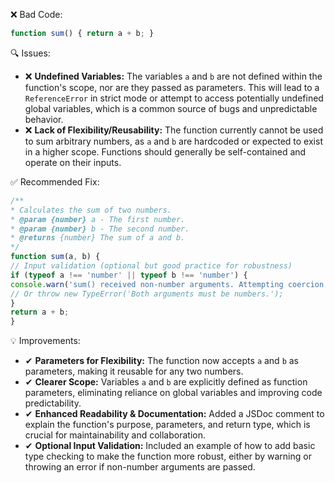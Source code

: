 ❌ Bad Code:
```javascript
function sum() { return a + b; }
```

🔍 Issues:
* ❌ **Undefined Variables:** The variables `a` and `b` are not defined within the function's scope, nor are they passed
as parameters. This will lead to a `ReferenceError` in strict mode or attempt to access potentially undefined global
variables, which is a common source of bugs and unpredictable behavior.
* ❌ **Lack of Flexibility/Reusability:** The function currently cannot be used to sum arbitrary numbers, as `a` and `b`
are hardcoded or expected to exist in a higher scope. Functions should generally be self-contained and operate on their
inputs.

✅ Recommended Fix:
```javascript
/**
* Calculates the sum of two numbers.
* @param {number} a - The first number.
* @param {number} b - The second number.
* @returns {number} The sum of a and b.
*/
function sum(a, b) {
// Input validation (optional but good practice for robustness)
if (typeof a !== 'number' || typeof b !== 'number') {
console.warn('sum() received non-number arguments. Attempting coercion.');
// Or throw new TypeError('Both arguments must be numbers.');
}
return a + b;
}
```

💡 Improvements:
* ✔ **Parameters for Flexibility:** The function now accepts `a` and `b` as parameters, making it reusable for any two
numbers.
* ✔ **Clearer Scope:** Variables `a` and `b` are explicitly defined as function parameters, eliminating reliance on
global variables and improving code predictability.
* ✔ **Enhanced Readability & Documentation:** Added a JSDoc comment to explain the function's purpose, parameters, and
return type, which is crucial for maintainability and collaboration.
* ✔ **Optional Input Validation:** Included an example of how to add basic type checking to make the function more
robust, either by warning or throwing an error if non-number arguments are passed.